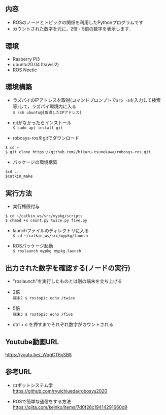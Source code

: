 ## 内容
* ROSのノードとトピックの関係を利用したPythonプログラムです
* カウントされた数字を元に，2倍・5倍の数字を表示します．

## 環境
* Rasberry Pi3 
* ubuntu20.04 lts(wsl2)  
* ROS Noetic

## 環境構築 

* ラズパイのIPアドレスを取得(コマンドプロンプトで`arp -a`を入力して検索等)して，ラズパイ環境内に入る  
`$ ssh ubuntu@[取得したIPアドレス] ` 

* gitがなかったらインストール  
`$ sudo apt install git`  

* robosys-rosをgitでダウンロード  
```
$ cd ~
$ git clone https://github.com//hikaru-tsunekawa/robosys-ros.git
```

* パッケージの環境構築  
```
$cd ..  
$catkin_make 
```

## 実行方法  
 
* 実行権限付与  
```
$ cd ~/catkin_ws/src/mypkg/scripts
$ chmod +x count.py twice.py five.py
```

* launchファイルのディレクトリに入る  
`$ cd ~/catkin_ws/src/mypkg/launch` 

* ROSパッケージ起動  
`$ roslaunch mypkg mypkg.launch` 

## 出力された数字を確認する(ノードの実行)

* "roslaunch"を実行したものとは別の端末を立ち上げる

* 2倍  
`端末2 $ rostopic echo /twice`

* 5倍  
`端末3 $ rostopic echo /five`

* ctrl + c を押すまでそれぞれ数字がカウントされる

## Youtube動画URL

https://youtu.be/_WqqCT6xSB8

## 参考URL

* ロボットシステム学  
https://github.com/ryuichiueda/robosys2020

* ROSで簡単な通信をする方法  
https://qiita.com/keinko/items/7d0f26c19414291660d9
